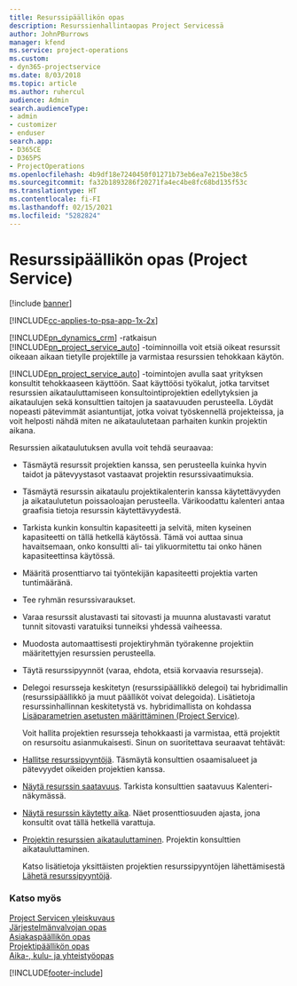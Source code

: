 ```yaml
---
title: Resurssipäällikön opas
description: Resurssienhallintaopas Project Servicessä
author: JohnPBurrows
manager: kfend
ms.service: project-operations
ms.custom:
- dyn365-projectservice
ms.date: 8/03/2018
ms.topic: article
ms.author: ruhercul
audience: Admin
search.audienceType:
- admin
- customizer
- enduser
search.app:
- D365CE
- D365PS
- ProjectOperations
ms.openlocfilehash: 4b9df18e7240450f01271b73eb6ea7e215be38c5
ms.sourcegitcommit: fa32b1893286f20271fa4ec4be8fc68bd135f53c
ms.translationtype: HT
ms.contentlocale: fi-FI
ms.lasthandoff: 02/15/2021
ms.locfileid: "5282824"
---
```

# <a name="resource-manager-guide-project-service"></a>Resurssipäällikön opas (Project Service)

[!include [banner](../includes/psa-now-project-operations.md)]

[!INCLUDE[cc-applies-to-psa-app-1x-2x](../includes/cc-applies-to-psa-app-1x-2x.md)]

[!INCLUDE[pn_dynamics_crm](../includes/pn-dynamics-crm.md)] -ratkaisun [!INCLUDE[pn_project_service_auto](../includes/pn-project-service-auto.md)] -toiminnoilla voit etsiä oikeat resurssit oikeaan aikaan tietylle projektille ja varmistaa resurssien tehokkaan käytön.  
  
 [!INCLUDE[pn_project_service_auto](../includes/pn-project-service-auto.md)] -toimintojen avulla saat yrityksen konsultit tehokkaaseen käyttöön. Saat käyttöösi työkalut, jotka tarvitset resurssien aikatauluttamiseen konsultointiprojektien edellytyksien ja aikataulujen sekä konsulttien taitojen ja saatavuuden perusteella. Löydät nopeasti pätevimmät asiantuntijat, jotka voivat työskennellä projekteissa, ja voit helposti nähdä miten ne aikataulutetaan parhaiten kunkin projektin aikana.  
  
 Resurssien aikataulutuksen avulla voit tehdä seuraavaa:  
  
- Täsmäytä resurssit projektien kanssa, sen perusteella kuinka hyvin taidot ja pätevyystasot vastaavat projektin resurssivaatimuksia.  
  
- Täsmäytä resurssin aikataulu projektikalenterin kanssa käytettävyyden ja aikataulutetun poissaoloajan perusteella. Värikoodattu kalenteri antaa graafisia tietoja resurssin käytettävyydestä.  
  
- Tarkista kunkin konsultin kapasiteetti ja selvitä, miten kyseinen kapasiteetti on tällä hetkellä käytössä. Tämä voi auttaa sinua havaitsemaan, onko konsultti ali- tai ylikuormitettu tai onko hänen kapasiteettinsa käytössä.  
  
- Määritä prosenttiarvo tai työntekijän kapasiteetti projektia varten tuntimääränä.  
  
- Tee ryhmän resurssivaraukset.  
  
- Varaa resurssit alustavasti tai sitovasti ja muunna alustavasti varatut tunnit sitovasti varatuiksi tunneiksi yhdessä vaiheessa.  
  
- Muodosta automaattisesti projektiryhmän työrakenne projektiin määritettyjen resurssien perusteella.  
  
- Täytä resurssipyynnöt (varaa, ehdota, etsiä korvaavia resursseja).  
  
- Delegoi resursseja keskitetyn (resurssipäällikkö delegoi) tai hybridimallin (resurssipäällikkö ja muut päälliköt voivat delegoida). Lisätietoja resurssinhallinnan keskitetystä vs. hybridimallista on kohdassa [Lisäparametrien asetusten määrittäminen (Project Service)](../psa/configure-additional-parameters-settings.md).  
  
  Voit hallita projektien resursseja tehokkaasti ja varmistaa, että projektit on resursoitu asianmukaisesti. Sinun on suoritettava seuraavat tehtävät:  
  
- [Hallitse resurssipyyntöjä](../psa/manage-resource-requests.md). Täsmäytä konsulttien osaamisalueet ja pätevyydet oikeiden projektien kanssa.  
  
- [Näytä resurssin saatavuus](../psa/view-resource-availability.md). Tarkista konsulttien saatavuus Kalenteri-näkymässä.  
  
- [Näytä resurssin käytetty aika](../psa/view-resource-utilization.md). Näet prosenttiosuuden ajasta, jona konsultit ovat tällä hetkellä varattuja.  
  
- [Projektin resurssien aikatauluttaminen](../psa/schedule-resources-project.md). Projektin konsulttien aikatauluttaminen.  
  
  Katso lisätietoja yksittäisten projektien resurssipyyntöjen lähettämisestä [Lähetä resurssipyyntöjä](../psa/submit-resource-requests.md).  
  
### <a name="see-also"></a>Katso myös  
 [Project Servicen yleiskuvaus](../psa/overview.md)   
 [Järjestelmänvalvojan opas](../psa/admin-guide.md)   
 [Asiakaspäällikön opas](../psa/account-manager-guide.md)   
 [Projektipäällikön opas](../psa/project-manager-guide.md)   
 [Aika-, kulu- ja yhteistyöopas](../psa/time-expense-collaboration-guide.md)


[!INCLUDE[footer-include](../includes/footer-banner.md)]